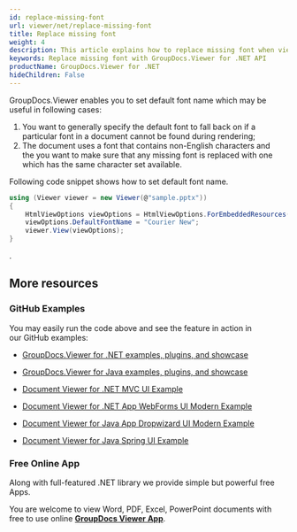 ```yaml
---
id: replace-missing-font
url: viewer/net/replace-missing-font
title: Replace missing font
weight: 4
description: This article explains how to replace missing font when viewing documents with GroupDocs.Viewer within your .NET applications.
keywords: Replace missing font with GroupDocs.Viewer for .NET API
productName: GroupDocs.Viewer for .NET
hideChildren: False
---
```

GroupDocs.Viewer enables you to set default font name which may be useful in following cases:

1.  You want to generally specify the default font to fall back on if a particular font in a document cannot be found during rendering;
2.  The document uses a font that contains non-English characters and the you want to make sure that any missing font is replaced with one which has the same character set available.

Following code snippet shows how to set default font name.

```csharp
using (Viewer viewer = new Viewer(@"sample.pptx"))
{
    HtmlViewOptions viewOptions = HtmlViewOptions.ForEmbeddedResources();
    viewOptions.DefaultFontName = "Courier New";
    viewer.View(viewOptions);
}          
```

.

## More resources

### GitHub Examples

You may easily run the code above and see the feature in action in our GitHub examples:

*   [GroupDocs.Viewer for .NET examples, plugins, and showcase](https://github.com/groupdocs-viewer/GroupDocs.Viewer-for-.NET)
    
*   [GroupDocs.Viewer for Java examples, plugins, and showcase](https://github.com/groupdocs-viewer/GroupDocs.Viewer-for-Java)
    
*   [Document Viewer for .NET MVC UI Example](https://github.com/groupdocs-viewer/GroupDocs.Viewer-for-.NET-MVC) 
    
*   [Document Viewer for .NET App WebForms UI Modern Example](https://github.com/groupdocs-viewer/GroupDocs.Viewer-for-.NET-WebForms)
    
*   [Document Viewer for Java App Dropwizard UI Modern Example](https://github.com/groupdocs-viewer/GroupDocs.Viewer-for-Java-Dropwizard)
    
*   [Document Viewer for Java Spring UI Example](https://github.com/groupdocs-viewer/GroupDocs.Viewer-for-Java-Spring)
    

### Free Online App

Along with full-featured .NET library we provide simple but powerful free Apps.

You are welcome to view Word, PDF, Excel, PowerPoint documents with free to use online **[GroupDocs Viewer App](https://products.groupdocs.app/viewer)**.
